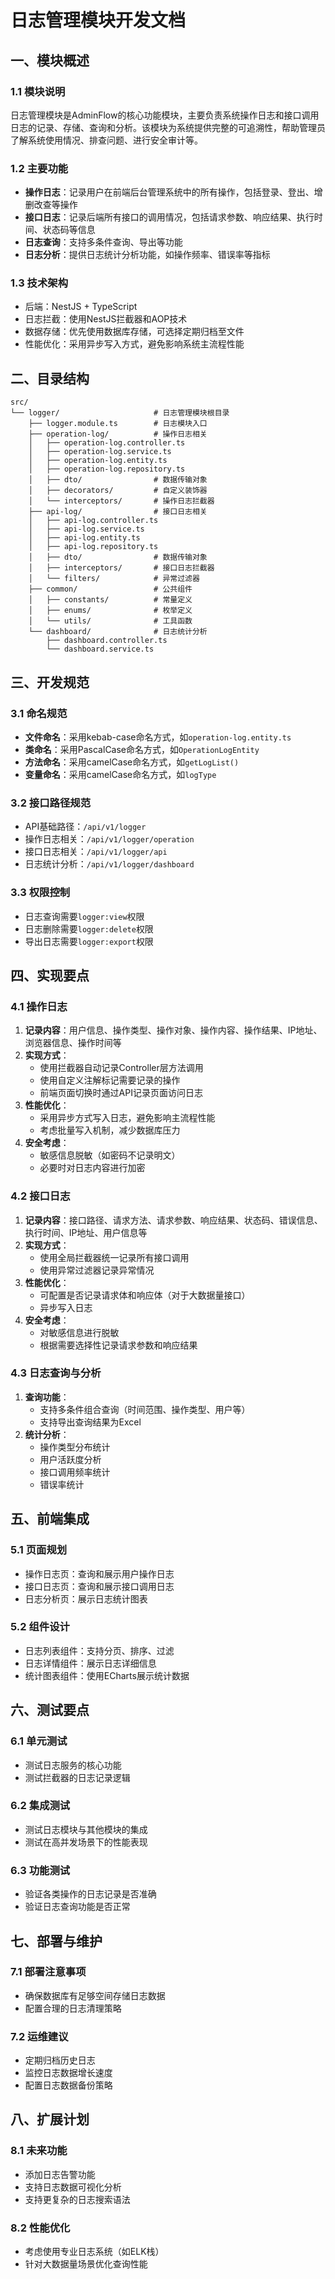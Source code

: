 # 日志管理模块开发文档

## 一、模块概述

### 1.1 模块说明

日志管理模块是AdminFlow的核心功能模块，主要负责系统操作日志和接口调用日志的记录、存储、查询和分析。该模块为系统提供完整的可追溯性，帮助管理员了解系统使用情况、排查问题、进行安全审计等。

### 1.2 主要功能

- **操作日志**：记录用户在前端后台管理系统中的所有操作，包括登录、登出、增删改查等操作
- **接口日志**：记录后端所有接口的调用情况，包括请求参数、响应结果、执行时间、状态码等信息
- **日志查询**：支持多条件查询、导出等功能
- **日志分析**：提供日志统计分析功能，如操作频率、错误率等指标

### 1.3 技术架构

- 后端：NestJS + TypeScript
- 日志拦截：使用NestJS拦截器和AOP技术
- 数据存储：优先使用数据库存储，可选择定期归档至文件
- 性能优化：采用异步写入方式，避免影响系统主流程性能

## 二、目录结构

```
src/
└── logger/                     # 日志管理模块根目录
    ├── logger.module.ts        # 日志模块入口
    ├── operation-log/          # 操作日志相关
    │   ├── operation-log.controller.ts
    │   ├── operation-log.service.ts
    │   ├── operation-log.entity.ts
    │   ├── operation-log.repository.ts
    │   ├── dto/                # 数据传输对象
    │   ├── decorators/         # 自定义装饰器
    │   └── interceptors/       # 操作日志拦截器
    ├── api-log/                # 接口日志相关
    │   ├── api-log.controller.ts
    │   ├── api-log.service.ts
    │   ├── api-log.entity.ts
    │   ├── api-log.repository.ts
    │   ├── dto/                # 数据传输对象
    │   ├── interceptors/       # 接口日志拦截器
    │   └── filters/            # 异常过滤器
    ├── common/                 # 公共组件
    │   ├── constants/          # 常量定义
    │   ├── enums/              # 枚举定义
    │   └── utils/              # 工具函数
    └── dashboard/              # 日志统计分析
        ├── dashboard.controller.ts
        └── dashboard.service.ts
```

## 三、开发规范

### 3.1 命名规范

- **文件命名**：采用kebab-case命名方式，如`operation-log.entity.ts`
- **类命名**：采用PascalCase命名方式，如`OperationLogEntity`
- **方法命名**：采用camelCase命名方式，如`getLogList()`
- **变量命名**：采用camelCase命名方式，如`logType`

### 3.2 接口路径规范

- API基础路径：`/api/v1/logger`
- 操作日志相关：`/api/v1/logger/operation`
- 接口日志相关：`/api/v1/logger/api`
- 日志统计分析：`/api/v1/logger/dashboard`

### 3.3 权限控制

- 日志查询需要`logger:view`权限
- 日志删除需要`logger:delete`权限
- 导出日志需要`logger:export`权限

## 四、实现要点

### 4.1 操作日志

1. **记录内容**：用户信息、操作类型、操作对象、操作内容、操作结果、IP地址、浏览器信息、操作时间等
2. **实现方式**：
   - 使用拦截器自动记录Controller层方法调用
   - 使用自定义注解标记需要记录的操作
   - 前端页面切换时通过API记录页面访问日志
3. **性能优化**：
   - 采用异步方式写入日志，避免影响主流程性能
   - 考虑批量写入机制，减少数据库压力
4. **安全考虑**：
   - 敏感信息脱敏（如密码不记录明文）
   - 必要时对日志内容进行加密

### 4.2 接口日志

1. **记录内容**：接口路径、请求方法、请求参数、响应结果、状态码、错误信息、执行时间、IP地址、用户信息等
2. **实现方式**：
   - 使用全局拦截器统一记录所有接口调用
   - 使用异常过滤器记录异常情况
3. **性能优化**：
   - 可配置是否记录请求体和响应体（对于大数据量接口）
   - 异步写入日志
4. **安全考虑**：
   - 对敏感信息进行脱敏
   - 根据需要选择性记录请求参数和响应结果

### 4.3 日志查询与分析

1. **查询功能**：
   - 支持多条件组合查询（时间范围、操作类型、用户等）
   - 支持导出查询结果为Excel
2. **统计分析**：
   - 操作类型分布统计
   - 用户活跃度分析
   - 接口调用频率统计
   - 错误率统计

## 五、前端集成

### 5.1 页面规划

- 操作日志页：查询和展示用户操作日志
- 接口日志页：查询和展示接口调用日志
- 日志分析页：展示日志统计图表

### 5.2 组件设计

- 日志列表组件：支持分页、排序、过滤
- 日志详情组件：展示日志详细信息
- 统计图表组件：使用ECharts展示统计数据

## 六、测试要点

### 6.1 单元测试

- 测试日志服务的核心功能
- 测试拦截器的日志记录逻辑

### 6.2 集成测试

- 测试日志模块与其他模块的集成
- 测试在高并发场景下的性能表现

### 6.3 功能测试

- 验证各类操作的日志记录是否准确
- 验证日志查询功能是否正常

## 七、部署与维护

### 7.1 部署注意事项

- 确保数据库有足够空间存储日志数据
- 配置合理的日志清理策略

### 7.2 运维建议

- 定期归档历史日志
- 监控日志数据增长速度
- 配置日志数据备份策略

## 八、扩展计划

### 8.1 未来功能

- 添加日志告警功能
- 支持日志数据可视化分析
- 支持更复杂的日志搜索语法

### 8.2 性能优化

- 考虑使用专业日志系统（如ELK栈）
- 针对大数据量场景优化查询性能

